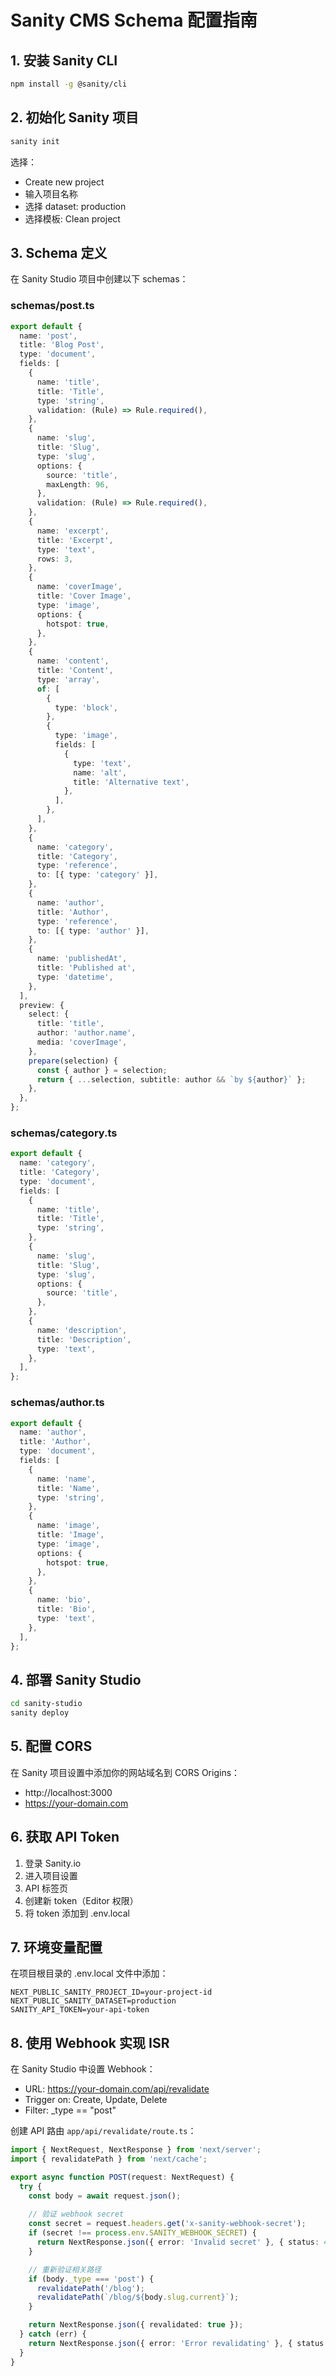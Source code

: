 # Sanity CMS Schema 配置指南

## 1. 安装 Sanity CLI

```bash
npm install -g @sanity/cli
```

## 2. 初始化 Sanity 项目

```bash
sanity init
```

选择：
- Create new project
- 输入项目名称
- 选择 dataset: production
- 选择模板: Clean project

## 3. Schema 定义

在 Sanity Studio 项目中创建以下 schemas：

### schemas/post.ts

```typescript
export default {
  name: 'post',
  title: 'Blog Post',
  type: 'document',
  fields: [
    {
      name: 'title',
      title: 'Title',
      type: 'string',
      validation: (Rule) => Rule.required(),
    },
    {
      name: 'slug',
      title: 'Slug',
      type: 'slug',
      options: {
        source: 'title',
        maxLength: 96,
      },
      validation: (Rule) => Rule.required(),
    },
    {
      name: 'excerpt',
      title: 'Excerpt',
      type: 'text',
      rows: 3,
    },
    {
      name: 'coverImage',
      title: 'Cover Image',
      type: 'image',
      options: {
        hotspot: true,
      },
    },
    {
      name: 'content',
      title: 'Content',
      type: 'array',
      of: [
        {
          type: 'block',
        },
        {
          type: 'image',
          fields: [
            {
              type: 'text',
              name: 'alt',
              title: 'Alternative text',
            },
          ],
        },
      ],
    },
    {
      name: 'category',
      title: 'Category',
      type: 'reference',
      to: [{ type: 'category' }],
    },
    {
      name: 'author',
      title: 'Author',
      type: 'reference',
      to: [{ type: 'author' }],
    },
    {
      name: 'publishedAt',
      title: 'Published at',
      type: 'datetime',
    },
  ],
  preview: {
    select: {
      title: 'title',
      author: 'author.name',
      media: 'coverImage',
    },
    prepare(selection) {
      const { author } = selection;
      return { ...selection, subtitle: author && `by ${author}` };
    },
  },
};
```

### schemas/category.ts

```typescript
export default {
  name: 'category',
  title: 'Category',
  type: 'document',
  fields: [
    {
      name: 'title',
      title: 'Title',
      type: 'string',
    },
    {
      name: 'slug',
      title: 'Slug',
      type: 'slug',
      options: {
        source: 'title',
      },
    },
    {
      name: 'description',
      title: 'Description',
      type: 'text',
    },
  ],
};
```

### schemas/author.ts

```typescript
export default {
  name: 'author',
  title: 'Author',
  type: 'document',
  fields: [
    {
      name: 'name',
      title: 'Name',
      type: 'string',
    },
    {
      name: 'image',
      title: 'Image',
      type: 'image',
      options: {
        hotspot: true,
      },
    },
    {
      name: 'bio',
      title: 'Bio',
      type: 'text',
    },
  ],
};
```

## 4. 部署 Sanity Studio

```bash
cd sanity-studio
sanity deploy
```

## 5. 配置 CORS

在 Sanity 项目设置中添加你的网站域名到 CORS Origins：
- http://localhost:3000
- https://your-domain.com

## 6. 获取 API Token

1. 登录 Sanity.io
2. 进入项目设置
3. API 标签页
4. 创建新 token（Editor 权限）
5. 将 token 添加到 .env.local

## 7. 环境变量配置

在项目根目录的 .env.local 文件中添加：

```
NEXT_PUBLIC_SANITY_PROJECT_ID=your-project-id
NEXT_PUBLIC_SANITY_DATASET=production
SANITY_API_TOKEN=your-api-token
```

## 8. 使用 Webhook 实现 ISR

在 Sanity Studio 中设置 Webhook：
- URL: https://your-domain.com/api/revalidate
- Trigger on: Create, Update, Delete
- Filter: _type == "post"

创建 API 路由 `app/api/revalidate/route.ts`：

```typescript
import { NextRequest, NextResponse } from 'next/server';
import { revalidatePath } from 'next/cache';

export async function POST(request: NextRequest) {
  try {
    const body = await request.json();
    
    // 验证 webhook secret
    const secret = request.headers.get('x-sanity-webhook-secret');
    if (secret !== process.env.SANITY_WEBHOOK_SECRET) {
      return NextResponse.json({ error: 'Invalid secret' }, { status: 401 });
    }

    // 重新验证相关路径
    if (body._type === 'post') {
      revalidatePath('/blog');
      revalidatePath(`/blog/${body.slug.current}`);
    }

    return NextResponse.json({ revalidated: true });
  } catch (err) {
    return NextResponse.json({ error: 'Error revalidating' }, { status: 500 });
  }
}
```

